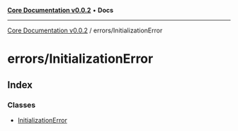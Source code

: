 [**Core Documentation v0.0.2**](../../README.md) • **Docs**

***

[Core Documentation v0.0.2](../../modules.md) / errors/InitializationError

# errors/InitializationError

## Index

### Classes

- [InitializationError](classes/InitializationError.md)

